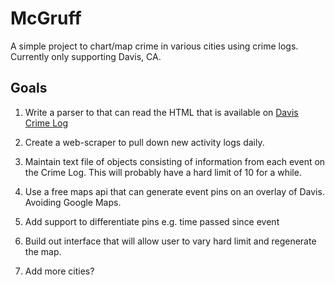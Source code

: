 # McGruff #


A simple project to chart/map crime in various cities using crime logs. Currently only supporting Davis, CA.


## Goals ##

1. Write a parser to that can read the HTML that is available on [Davis Crime Log](http://police.cityofdavis.org/daily-activity-log)

2. Create a web-scraper to pull down new activity logs daily.

3. Maintain text file of objects consisting of information from each event on the Crime Log. This will probably have a hard limit of 10 for a while.

4. Use a free maps api that can generate event pins on an overlay of Davis. Avoiding Google Maps.

5. Add support to differentiate pins e.g. time passed since event

6. Build out interface that will allow user to vary hard limit and regenerate the map.

7. Add more cities?